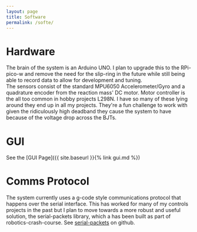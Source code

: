 ```yaml
---
layout: page
title: Software
permalink: /softe/
---
```

# Hardware
The brain of the system is an Arduino UNO. I plan to upgrade this to the RPi-pico-w and remove the need for the slip-ring in the future while still being able to record data to allow for development and tuning.  
The sensors consist of the standard MPU6050 Accelerometer/Gyro and a quadrature encoder from the reaction mass' DC motor. Motor controller is the all too common in hobby projects L298N. I have so many of these lying around they end up in all my projects. They're a fun challenge to work with given the ridiculously high deadband they cause the system to have because of the voltage drop across the BJTs.  

# GUI
See the [GUI Page]({{ site.baseurl }}{% link gui.md %})
# Comms Protocol
The system currently uses a g-code style communications protocol that happens over the serial interface. This has worked for many of my controls projects in the past but I plan to move towards a more robust and useful solution, the serial-packets library, which a has been built as part of robotics-crash-course. See [serial-packets](https://github.com/robotics-crash-course/serial-packets) on github.